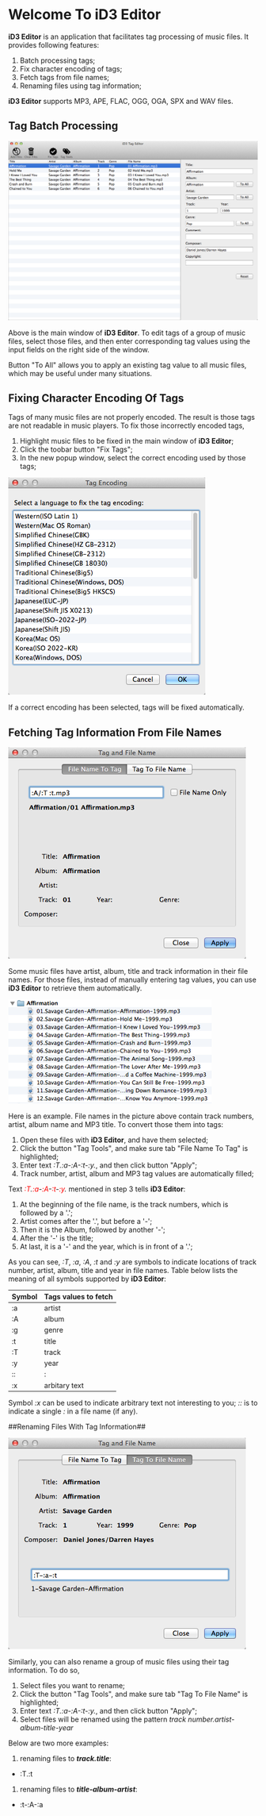 Welcome To iD3 Editor
==============

**iD3 Editor** is an application that facilitates tag processing of music files. It provides following features: 

1. Batch processing tags;
1. Fix character encoding of tags;
1. Fetch tags from file names;
1. Renaming files using tag information;

**iD3 Editor** supports MP3, APE, FLAC, OGG, OGA, SPX and WAV files.

## Tag Batch Processing ##
![main window](mainwin.png)

Above is the main window of **iD3 Editor**. To edit tags of a group of music files, select those files, and then enter corresponding tag values using the input fields on the right side of the window.

Button "To All" allows you to apply an existing tag value to all music files, which may be useful under many situations.

## Fixing Character Encoding Of Tags ##
Tags of many music files are not properly encoded. The result is those tags are not readable in music players. To fix those incorrectly encoded tags,

1. Highlight music files to be fixed in the main window of **iD3 Editor**;
1. Click the toobar button "Fix Tags";
1. In the new popup window, select the correct encoding used by those tags;

![encoding](encoding.png)

If a correct encoding has been selected, tags will be fixed automatically.

## Fetching Tag Information From File Names ##


![file name to tag](n2t.png)

Some music files have artist, album, title and track information in their file names. For those files, instead of manually entering tag values, you can use **iD3 Editor** to retrieve them automatically. 

![file names](fn.png)

Here is an example. File names in the picture above contain track numbers, artist, album name and MP3 title. To convert those them into tags:

1. Open these files with **iD3 Editor**, and have them selected;
1. Click the button "Tag Tools", and make sure tab "File Name To Tag" is highlighted;
1. Enter text *:T.:a-:A-:t-:y.*, and then click button "Apply";
1. Track number, artist, album and MP3 tag values are automatically filled;

Text *<font color=red>:T</font>.<font color=red>:a</font>-<font color=red>:A</font>-<font color=red>:t</font>-<font color=red>:y</font>.* mentioned in step 3 tells **iD3 Editor**:

1. At the beginning of the file name, is the track numbers, which is followed by a '.';
1. Artist comes after the '.', but before a '-';
1. Then it is the Album, followed by another '-';
1. After the '-' is the title;
1. At last, it is a '-' and the year, which is in front of a '.';

As you can see, *:T*, *:a*, *:A*, *:t* and *:y* are symbols to indicate locations of track number, artist, album, title and year in file names. Table below lists the meaning of all symbols supported by **iD3 Editor**:

| Symbol | Tags values to fetch |
|---|---|
|:a|artist|
|:A|album|
|:g|genre|
|:t|title|
|:T|track|
|:y|year|
|::|:|
|:x|arbitary text|

Symbol *:x* can be used to indicate arbitrary text not interesting to you; *::* is to indicate a single *:* in a file name (if any).

##Renaming Files With Tag Information##

![tag to file name](t2n.png)

Similarly, you can also rename a group of music files using their tag information. To do so,

1. Select files you want to rename;
1. Click the button "Tag Tools", and make sure tab "Tag To File Name" is highlighted;
1. Enter text *:T.:a-:A-:t-:y.*, and then click button "Apply";
1. Select files will be renamed using the pattern *track number.artist-album-title-year*

Below are two more examples:

1. renaming files to ***track.title***: 
  * :T.:t
1. renaming files to ***title-album-artist***:
  * :t-:A-:a







